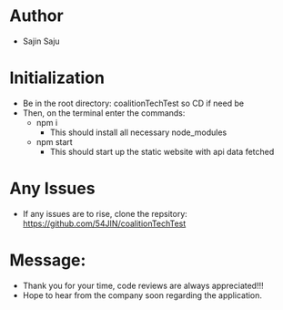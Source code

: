 # Author
- Sajin Saju

# Initialization
- Be in the root directory: coalitionTechTest so CD if need be
- Then, on the terminal enter the commands:
    - npm i 
        - This should install all necessary node_modules
    - npm start
        - This should start up the static website with api data fetched

# Any Issues
- If any issues are to rise, clone the repsitory: https://github.com/54JIN/coalitionTechTest

# Message: 
- Thank you for your time, code reviews are always appreciated!!!
- Hope to hear from the company soon regarding the application.